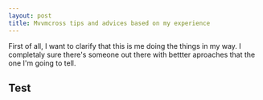 ```yaml
---
layout: post
title: Mvvmcross tips and advices based on my experience
---
```


First of all, I want to clarify that this is me doing the things in my way. I completaly sure there's someone 
out there with bettter aproaches that the one I'm going to tell.

## Test